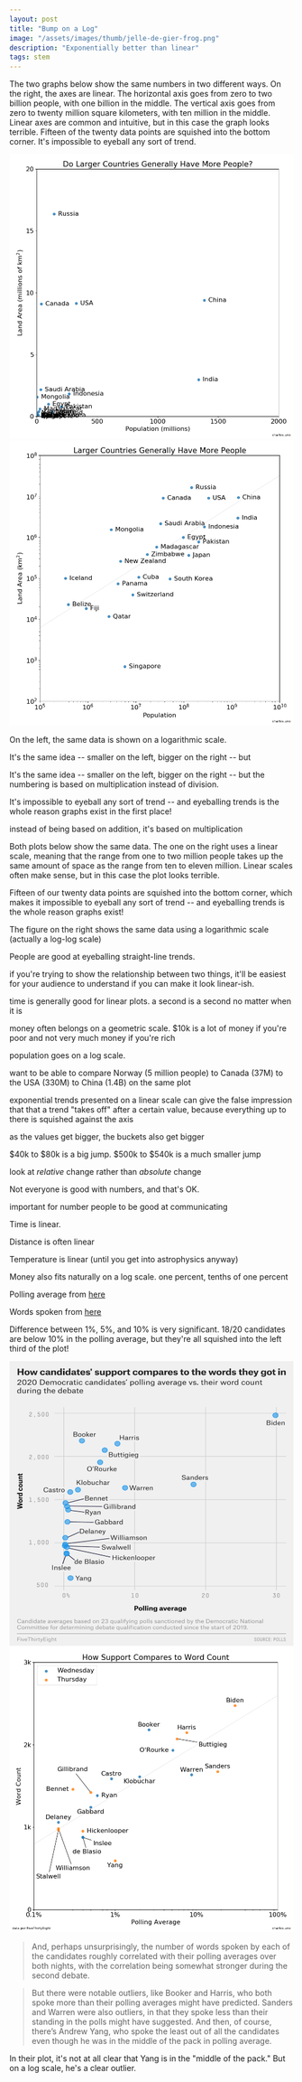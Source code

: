 ```yaml
---
layout: post
title: "Bump on a Log"
image: "/assets/images/thumb/jelle-de-gier-frog.png"
description: "Exponentially better than linear"
tags: stem
---
```


The two graphs below show the same numbers in two different ways. On the right, the axes are linear. The horizontal axis goes from zero to two billion people, with one billion in the middle. The vertical axis goes from zero to twenty million square kilometers, with ten million in the middle. Linear axes are common and intuitive, but in this case the graph looks terrible. Fifteen of the twenty data points are squished into the bottom corner. It's impossible to eyeball any sort of trend.

<div class="split-wrap">
    <div class="half-width">
        <img src="/assets/images/example-plot-linear-bad.png">
    </div><div class="half-width">
        <img src="/assets/images/example-plot-log.png">
    </div>
</div>

On the left, the same data is shown on a logarithmic scale.

It's the same idea -- smaller on the left, bigger on the right -- but 



It's the same idea -- smaller on the left, bigger on the right -- but the numbering is based on multiplication instead of division.














It's impossible to eyeball any sort of trend -- and eyeballing trends is the whole reason graphs exist in the first place!



instead of being based on addition, it's based on multiplication








Both plots below show the same data. The one on the right uses a linear scale, meaning that the range from one to two million people takes up the same amount of space as the range from ten to eleven million. Linear scales often make sense, but in this case the plot looks terrible.


Fifteen of our twenty data points are squished into the bottom corner, which makes it impossible to eyeball any sort of trend -- and eyeballing trends is the whole reason graphs exist!


The figure on the right shows the same data using a logarithmic scale (actually a log-log scale)










People are good at eyeballing straight-line trends.

if you're trying to show the relationship between two things, it'll be easiest for your audience to understand if you can make it look linear-ish.





time is generally good for linear plots. a second is a second no matter when it is


money often belongs on a geometric scale. $10k is a lot of money if you're poor and not very much money if you're rich

population goes on a log scale.


want to be able to compare Norway (5 million people) to Canada (37M) to the USA (330M) to China (1.4B) on the same plot







exponential trends presented on a linear scale can give the false impression that that a trend "takes off" after a certain value, because everything up to there is squished against the axis




as the values get bigger, the buckets also get bigger


$40k to $80k is a big jump. $500k to $540k is a much smaller jump








look at *relative* change rather than *absolute* change






Not everyone is good with numbers, and that's OK.


important for number people to be good at communicating



Time is linear.

Distance is often linear

Temperature is linear (until you get into astrophysics anyway)

Money also fits naturally on a log scale. one percent, tenths of one percent





Polling average from [here](https://fivethirtyeight.com/features/the-dnc-tried-to-avoid-a-lopsided-debate-it-got-one-anyway/)

Words spoken from [here](https://fivethirtyeight.com/features/the-first-democratic-debate-in-five-charts/)

Difference between 1%, 5%, and 10% is very significant. 18/20 candidates are below 10% in the polling average, but they're all squished into the left third of the plot!

<div class="split-wrap">
    <div class="half-width">
        <img src="/assets/images/bronnerchoiwolfe-0628.png">
    </div><div class="half-width">
        <img src="/assets/images/polls-words-log.png">
    </div>
</div>

> And, perhaps unsurprisingly, the number of words spoken by each of the candidates roughly correlated with their polling averages over both nights, with the correlation being somewhat stronger during the second debate.

> But there were notable outliers, like Booker and Harris, who both spoke more than their polling averages might have predicted. Sanders and Warren were also outliers, in that they spoke less than their standing in the polls might have suggested. And then, of course, there’s Andrew Yang, who spoke the least out of all the candidates even though he was in the middle of the pack in polling average.


In their plot, it's not at all clear that Yang is in the "middle of the pack." But on a log scale, he's a clear outlier.
